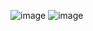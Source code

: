 ![image](https://github.com/user-attachments/assets/99b40c5b-d7e1-4bde-9eaa-d51a8975885b)
![image](https://github.com/user-attachments/assets/60147ec0-49fb-40d0-96a6-0b5a0757beb7)

